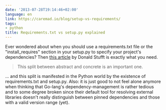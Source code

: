 ```yaml
---
date: '2013-07-28T19:14:46+02:00'
language: en
link: https://caremad.io/blog/setup-vs-requirements/
tags:
- python
title: Requirements.txt vs setup.py explained
---
```



Ever wondered about when you should use a requirements.txt file or the "install_requires" section in your setup.py to specify your project's dependencies? Then [this article](https://caremad.io/blog/setup-vs-requirement/) by Donald Stufft is exactly what you need.

> This split between abstract and concrete is an important one. 

... and this split is manifested in the Python world by the existence of requirements.txt and setup.py. Also: it is just good to not feel alone anymore when thinking that Go-lang's dependency-management is rather tedious and to some degree broken since their default tool for resolving external libraries doesn't really distinguish between pinned dependencies and those with a valid version range (yet).
